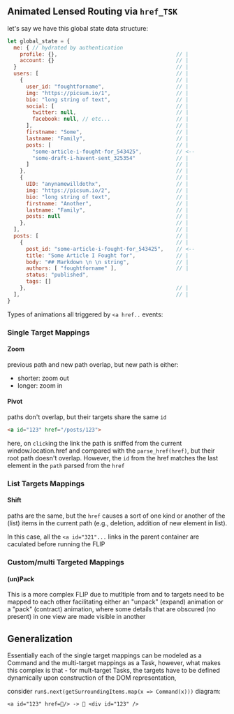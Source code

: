 ## Animated Lensed Routing via `href_TSK`

let's say we have this global state data structure:

```js
let global_state = {
  me: { // hydrated by authentication
    profile: {},                                      // |
    account: {}                                       // |
  }                                                   // |
  users: [                                            // |
    {                                                 // |
      user_id: "foughtforname",                       // |
      img: "https://picsum.io/1",                     // |
      bio: "long string of text",                     // |
      social: [                                       // |
        twitter: null,                                // |
        facebook: null, // etc...                     // | 
      ],                                              // |
      firstname: "Some",                              // |
      lastname: "Family",                             // |
      posts: [                                        // |
        "some-article-i-fought-for_543425",           // <-- 
        "some-draft-i-havent-sent_325354"             // |
      ]                                               // |
    },                                                // |
    {                                                 // |
      UID: "anynamewilldothx",                        // |
      img: "https://picsum.io/2",                     // |
      bio: "long string of text",                     // |
      firstname: "Another",                           // |
      lastname: "Family",                             // |
      posts: null                                     // |
    },                                                // |
  ],                                                  // |
  posts: [                                            // |
    {                                                 // |
      post_id: "some-article-i-fought-for_543425",    // <--
      title: "Some Article I Fought for",             // |
      body: "## Markdown \n \n string",               // |
      authors: [ "foughtforname" ],                   // |
      status: "published",
      tags: []
    },                                                // |
  ],                                                  // |
}
```

Types of animations all triggered by `<a href..` events:

### Single Target Mappings

#### Zoom
previous path and new path overlap, but new path is either:
- shorter: zoom out
- longer: zoom in

#### Pivot
paths don't overlap, but their targets share the same `id`
```html
<a id="123" href="/posts/123">
```
here, on `click`ing the link the path is sniffed from the
current window.location.href and compared with the
`parse_href(href)`, but their root path doesn't overlap.
However, the `id` from the href matches the last element in
the `path` parsed from the `href`

### List Targets Mappings

#### Shift
paths are the same, but the `href` causes a sort of one kind
or another of the (list) items in the current path (e.g.,
deletion, addition of new element in list).

In this case, all the `<a id="321"...` links in the parent
container are caculated before running the FLIP

### Custom/multi Targeted Mappings

#### (un)Pack
This is a more complex FLIP due to mutltiple from and to
targets need to be mapped to each other facilitating either
an "unpack" (expand) animation or a "pack" (contract)
animation, where some details that are obscured (no present)
in one view are made visible in another

## Generalization

Essentially each of the single target mappings can be
modeled as a Command and the multi-target mappings as a
Task, however, what makes this complex is that - for
mult-target Tasks, the targets have to be defined
dynamically upon construction of the DOM representation,

consider `run$.next(getSurroundingItems.map(x => Command(x)))`
diagram:
```
<a id="123" href=🔗/> -> 📃 <div id="123" />
```

